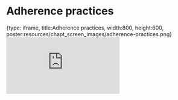 # Adherence practices
 
{type: iframe, title:Adherence practices, width:800, height:600, poster:resources/chapt_screen_images/adherence-practices.png}
![](https://hutchdatascience.org/AI_for_Decision_Makers/no_toc/adherence-practices.html)
 

 
